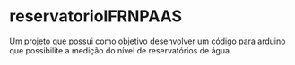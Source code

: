 # reservatorioIFRNPAAS
Um projeto que possui como objetivo desenvolver um código para arduino que possibilite a medição do nível de reservatórios de água.
